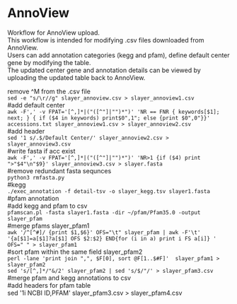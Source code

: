 # AnnoView
Workflow for AnnoView upload.  
This workflow is intended for modifying .csv files downloaded from AnnoView.  
Users can add annotation categories (kegg and pfam), define default center gene by modifying the table.  
The updated center gene and annotation details can be viewed by uploading the updated table back to AnnoView.  

remove ^M from the .csv file  
`sed -e "s/\r//g" slayer_annoview.csv > slayer_annoview1.csv`  
#add default center  
`awk -F',' -v FPAT='[^,]*|("([^"]|"")*")' 'NR == FNR { keywords[$1]; next; } { if ($4 in keywords) print$0",1"; else {print $0",0"}}' accessions.txt slayer_annoview1.csv > slayer_annoview2.csv`  
#add header   
`sed '1 s/.$/Default Center/' slayer_annoview2.csv > slayer_annoview3.csv`   
#write fasta if acc exist   
`awk -F',' -v FPAT='[^,]*|("([^"]|"")*")' 'NR>1 {if ($4) print ">"$4"\n"$9}' slayer_annoview3.csv > slayer.fasta`   
#remove redundant fasta sequnces    
`python3 rmfasta.py`    
#kegg   
`./exec_annotation -f detail-tsv -o slayer_kegg.tsv slayer1.fasta`    
#pfam annotation    
#add kegg and pfam to csv   
`pfamscan.pl -fasta slayer1.fasta -dir ~/pfam/Pfam35.0 -output slayer_pfam`   
#merge pfams slayer_pfam1   
`awk '/^[^#]/ {print $1,$6}' OFS="\t" slayer_pfam | awk -F'\t' '{a[$1]=a[$1]?a[$1] OFS $2:$2} END{for (i in a) print i FS a[i]} ' OFS=" " > slayer_pfam1`   
#sort pfam within the same field slayer_pfam2   
`perl -lane 'print join ",", $F[0], sort @F[1..$#F]'  slayer_pfam1 > slayer_pfam2`   
`sed 's/[^,]*/"&/2' slayer_pfam2 | sed 's/$/"/' > slayer_pfam3.csv`   
#merge pfam and kegg annotations to csv   
#add headers for pfam table   
sed '1i NCBI ID,PFAM' slayer_pfam3.csv > slayer_pfam4.csv   
